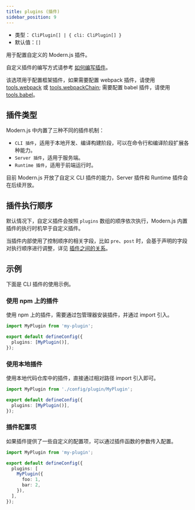```yaml
---
title: plugins (插件)
sidebar_position: 9
---
```


- 类型： `CliPlugin[] | { cli: CliPlugin[] }`
- 默认值：`[]`

用于配置自定义的 Modern.js 插件。

自定义插件的编写方式请参考 [如何编写插件](/docs/guides/topic-detail/framework-plugin/implement)。

该选项用于配置框架插件，如果需要配置 webpack 插件，请使用 [tools.webpack](/docs/configure/app/tools/webpack) 或 [tools.webpackChain](/docs/configure/app/tools/webpack-chain); 需要配置 babel 插件，请使用 [tools.babel](/docs/configure/app/tools/babel)。

## 插件类型

Modern.js 中内置了三种不同的插件机制：

- `CLI 插件`，适用于本地开发、编译构建阶段，可以在命令行和编译阶段扩展各种能力。
- `Server 插件`，适用于服务端。
- `Runtime 插件`，适用于前端运行时。

目前 Modern.js 开放了自定义 CLI 插件的能力，Server 插件和 Runtime 插件会在后续开放。

## 插件执行顺序

默认情况下，自定义插件会按照 `plugins` 数组的顺序依次执行，Modern.js 内置插件的执行时机早于自定义插件。

当插件内部使用了控制顺序的相关字段，比如 `pre`、`post` 时，会基于声明的字段对执行顺序进行调整，详见 [插件之间的关系](/docs/guides/topic-detail/framework-plugin/relationship)。

## 示例

下面是 CLI 插件的使用示例。

### 使用 npm 上的插件

使用 npm 上的插件，需要通过包管理器安装插件，并通过 import 引入。

```ts title="modern.config.ts"
import MyPlugin from 'my-plugin';

export default defineConfig({
  plugins: [MyPlugin()],
});
```

### 使用本地插件

使用本地代码仓库中的插件，直接通过相对路径 import 引入即可。

```ts title="modern.config.ts"
import MyPlugin from './config/plugin/MyPlugin';

export default defineConfig({
  plugins: [MyPlugin()],
});
```

### 插件配置项

如果插件提供了一些自定义的配置项，可以通过插件函数的参数传入配置。

```ts title="modern.config.ts"
import MyPlugin from 'my-plugin';

export default defineConfig({
  plugins: [
    MyPlugin({
      foo: 1,
      bar: 2,
    }),
  ],
});
```
